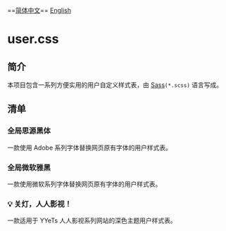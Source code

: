 ==[简体中文](https://github.com/francis-zhao/user.css#readme "读我")==
[English](https://github.com/francis-zhao/user.css/blob/master/README.EN.md "Readme")

# user.css

## 简介

本项目包含一系列方便实用的用户自定义样式表，由 [Sass](https://sass-lang.com/ "Sass: Syntactically Awesome Style Sheets")`(*.scss)` 语言写成。

## 清单

### 全局思源黑体

一款使用 Adobe 系列字体替换网页原有字体的用户样式表。

### 全局微软雅黑

一款使用微软系列字体替换网页原有字体的用户样式表。

### 💡 关灯，人人影视！

一款适用于 YYeTs 人人影视系列网站的深色主题用户样式表。
